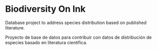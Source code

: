 # Biodiversity On Ink
Database project to address species distribution based on published literature.

Proyecto de base de datos para contribuir con datos de distribución de especies basado en literatura científica.
